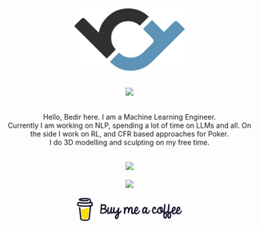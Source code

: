 <div align="center">
<br><br>
<img align="center" height="125px" width="auto" src="https://github.com/bedirt/bedirt/blob/main/img/logo.png" alt="Logo"><br><br>
<br>
<a href="https://hits.seeyoufarm.com"><img src="https://hits.seeyoufarm.com/api/count/incr/badge.svg?url=https%3A%2F%2Fgithub.com%2FBedirT%2FBedirT&count_bg=%234682B4&title_bg=%232F4F4F&icon=github.svg&icon_color=%23FFFFFF&title=visitors&edge_flat=false"/></a><br><br>
</div>
<p align="center">
Hello, Bedir here. I am a Machine Learning Engineer. <br>
Currently I am working on NLP, spending a lot of time on LLMs and all.
On the side I work on RL, and CFR based approaches for Poker.<br>
I do 3D modelling and sculpting on my free time.
<br><br>
<div align="center">
  <img height="50%" width="auto" src ="https://github-readme-stats.vercel.app/api?username=bedirt&show_icons=true&count_private=true&text_color=4682B4&icon_color=BC8F8F&bg_color=F0F8FF&title_color=2F4F4F&hide_border=true,contribs"><br><br>
  <img src ="https://github-readme-streak-stats.herokuapp.com?user=bedirt&hide_border=true&date_format=j%20M%5B%20Y%5D&background=FFFFFF&ring=4682B4&fire=2F4F4F&sideNums=4682B4&sideLabels=4682B4&stroke=2F4F4F&currStreakNum=142222D9&currStreakLabel=2F4F4F&dates=2F4F4F">
  <br>
  <br>
  <a href="https://www.buymeacoffee.com/btapkan"> <img align="center" src="https://github.com/bedirt/bedirt/blob/main/img/coffee_logo.png" height="auto" width="210" alt="buy_me_coffee_bedirt" /></a>
  <br>
  <br>
</div>
